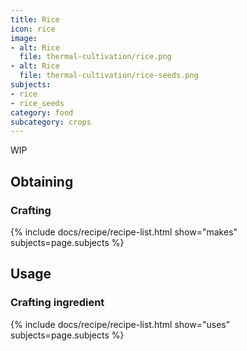 ```yaml
---
title: Rice
icon: rice
image:
- alt: Rice
  file: thermal-cultivation/rice.png
- alt: Rice
  file: thermal-cultivation/rice-seeds.png
subjects: 
- rice
- rice_seeds
category: food
subcategory: crops
---
```


WIP

Obtaining
---------

### Crafting
{% include docs/recipe/recipe-list.html show="makes" subjects=page.subjects %}

Usage
-----

### Crafting ingredient
{% include docs/recipe/recipe-list.html show="uses" subjects=page.subjects %}